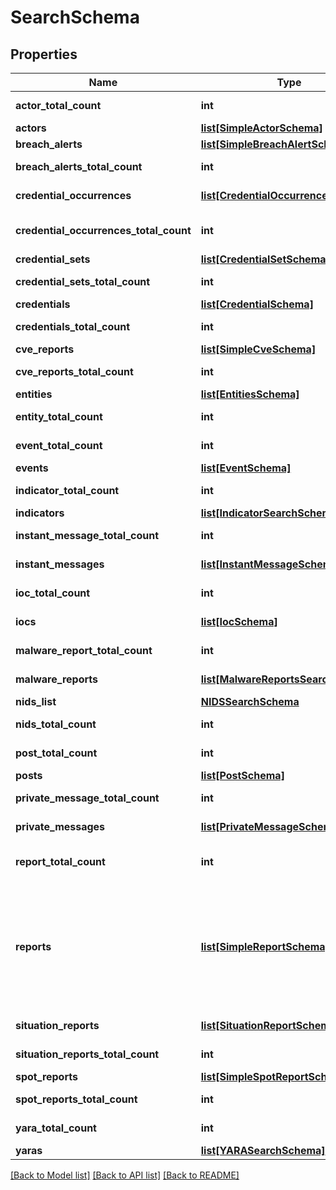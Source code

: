 # SearchSchema


## Properties
Name | Type | Description | Notes
------------ | ------------- | ------------- | -------------
**actor_total_count** | **int** | Total count of matched actors. | 
**actors** | [**list[SimpleActorSchema]**](SimpleActorSchema.md) | List of [Actors](#tag/Actors/paths/~1actors/get). | [optional] 
**breach_alerts** | [**list[SimpleBreachAlertSchema]**](SimpleBreachAlertSchema.md) | List of [Breach Alerts](#tag/Reports/paths/~1breachAlerts/get). | [optional] 
**breach_alerts_total_count** | **int** | Total count of matched breach alerts. | 
**credential_occurrences** | [**list[CredentialOccurrenceSchema]**](CredentialOccurrenceSchema.md) | List of [Credential occurrences](#tag/Credentials/paths/~1credentials~1occurrences/get). | [optional] 
**credential_occurrences_total_count** | **int** | Total count of matched credentials occurrences. | 
**credential_sets** | [**list[CredentialSetSchema]**](CredentialSetSchema.md) | List of [Credential sets](#tag/Credentials/paths/~1credentialSets/get). | [optional] 
**credential_sets_total_count** | **int** | Total count of matched credential sets. | 
**credentials** | [**list[CredentialSchema]**](CredentialSchema.md) | List of [Credentials](#tag/Credentials/paths/~1credentials/get). | [optional] 
**credentials_total_count** | **int** | Total count of matched credentials. | 
**cve_reports** | [**list[SimpleCveSchema]**](SimpleCveSchema.md) | List of [Cve Reports](#tag/Vulnerabilities/paths/~1cve~1reports/get). | [optional] 
**cve_reports_total_count** | **int** | Total count of matched vulnerability reports. | 
**entities** | [**list[EntitiesSchema]**](EntitiesSchema.md) | List of [Entities](#tag/Entities/paths/~1entities/get). | [optional] 
**entity_total_count** | **int** | Total count of matched entities. | 
**event_total_count** | **int** | Total count of matched events. | 
**events** | [**list[EventSchema]**](EventSchema.md) | List of [Events](#tag/Events/paths/~1events/get). | [optional] 
**indicator_total_count** | **int** | Total count of matched indicators. | 
**indicators** | [**list[IndicatorSearchSchema]**](IndicatorSearchSchema.md) | List of [Indicators](#tag/Indicators/paths/~1indicators/get). | [optional] 
**instant_message_total_count** | **int** | Total count of matched instant messages. | 
**instant_messages** | [**list[InstantMessageSchema]**](InstantMessageSchema.md) | List of [Instant Messages](#tag/Messaging-Services/paths/~1messagingServices~1instantMessages/get). | [optional] 
**ioc_total_count** | **int** | Total count of matched IOCs. | 
**iocs** | [**list[IocSchema]**](IocSchema.md) | List of [Indicators of compromise](#tag/Indicators/paths/~1indicators/get). | [optional] 
**malware_report_total_count** | **int** | Total count of matched malware reports. | 
**malware_reports** | [**list[MalwareReportsSearchSchema]**](MalwareReportsSearchSchema.md) | List of [Malware Reports](#tag/Malware/paths/~1malwareReports/get). | [optional] 
**nids_list** | [**NIDSSearchSchema**](NIDSSearchSchema.md) |  | [optional] 
**nids_total_count** | **int** | Total count of matched nids. | 
**post_total_count** | **int** | Total count of matched posts. | 
**posts** | [**list[PostSchema]**](PostSchema.md) | List of [Posts](#tag/Forums/paths/~1posts/get). | [optional] 
**private_message_total_count** | **int** | Total count of matched private messages. | 
**private_messages** | [**list[PrivateMessageSchema]**](PrivateMessageSchema.md) | List of [PrivateMessages](#tag/Forums/paths/~1privateMessages/get). | [optional] 
**report_total_count** | **int** | Total count of matched information or fintel reports. | 
**reports** | [**list[SimpleReportSchema]**](SimpleReportSchema.md) | List of [Information Reports] or [Fintel Reports]() ordered by creation time descending.  In version 1.3.0 reports also include new field &#x60;actorSubjectOfReport&#x60; with actors, mentioned in report subject. | [optional] 
**situation_reports** | [**list[SituationReportSchema]**](SituationReportSchema.md) | List of [Situation Reports](#tag/Global-Search/paths/~1search/get). | [optional] 
**situation_reports_total_count** | **int** | Total count of matched situation reports. | 
**spot_reports** | [**list[SimpleSpotReportSchema]**](SimpleSpotReportSchema.md) | List of [Spot Reports](#tag/Reports/paths/~1spotReports/get). | [optional] 
**spot_reports_total_count** | **int** | Total count of matched spot reports. | 
**yara_total_count** | **int** | Total count of matched yaras. | 
**yaras** | [**list[YARASearchSchema]**](YARASearchSchema.md) | List of [YARA](#tag/YARA/paths/~1yara/get). | [optional] 

[[Back to Model list]](../README.md#documentation-for-models) [[Back to API list]](../README.md#documentation-for-api-endpoints) [[Back to README]](../README.md)


